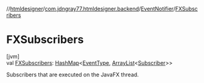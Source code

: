 //[htmldesigner](../../../index.md)/[com.jdngray77.htmldesigner.backend](../index.md)/[EventNotifier](index.md)/[FXSubscribers](-f-x-subscribers.md)

# FXSubscribers

[jvm]\
val [FXSubscribers](-f-x-subscribers.md): [HashMap](https://docs.oracle.com/javase/8/docs/api/java/util/HashMap.html)&lt;[EventType](../-event-type/index.md), [ArrayList](https://docs.oracle.com/javase/8/docs/api/java/util/ArrayList.html)&lt;[Subscriber](../-subscriber/index.md)&gt;&gt;

Subscribers that are executed on the JavaFX thread.
